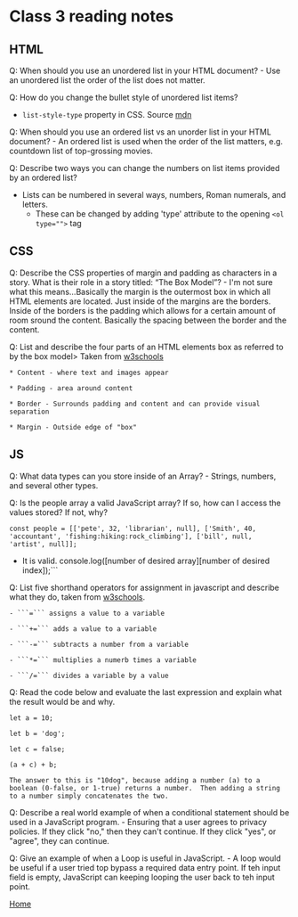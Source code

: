 # Class 3 reading notes

## HTML

Q: When should you use an unordered list in your HTML document?
    - Use an unordered list the order of the list does not matter.

Q: How do you change the bullet style of unordered list items?

- ```list-style-type``` property in CSS.  Source [mdn](https://developer.mozilla.org/en-US/docs/Web/CSS/list-style-type)

Q: When should you use an ordered list vs an unorder list in your HTML document?
    - An ordered list is used when the order of the list matters, e.g. countdown list of top-grossing movies.

Q: Describe two ways you can change the numbers on list items provided by an ordered list?

- Lists can be numbered in several ways, numbers, Roman numerals, and letters.
  - These can be changed by adding 'type' attribute to the opening ```<ol type="">``` tag

## CSS

Q: Describe the CSS properties of margin and padding as characters in a story. What is their role in a story titled: “The Box Model”?
    - I'm not sure what this means...Basically the margin is the outermost box in which all HTML elements are located.  Just inside of the margins are the borders.  Inside of the borders is the padding which allows for a certain amount of room sround the content.  Basically the spacing between the border and the content.  

Q: List and describe the four parts of an HTML elements box as referred to by the box model> Taken from [w3schools](https://www.w3schools.com/css/css_boxmodel.asp)

    * Content - where text and images appear

    * Padding - area around content

    * Border - Surrounds padding and content and can provide visual separation

    * Margin - Outside edge of "box"

## JS

Q: What data types can you store inside of an Array?
    - Strings, numbers, and several other types.

Q: Is the people array a valid JavaScript array? If so, how can I access the values stored? If not, why?

 ```const people = [['pete', 32, 'librarian', null], ['Smith', 40, 'accountant', 'fishing:hiking:rock_climbing'], ['bill', null, 'artist', null]];```

- It is valid.  console.log([number of desired array][number of desired index]);```

Q: List five shorthand operators for assignment in javascript and describe what they do, taken from [w3schools](https://www.w3schools.com/js/js_assignment.asp).

    - ```=``` assigns a value to a variable

    - ```+=``` adds a value to a variable

    - ```-=``` subtracts a number from a variable

    - ```*=``` multiplies a numerb times a variable

    - ```/=``` divides a variable by a value

Q: Read the code below and evaluate the last expression and explain what the result would be and why.

 ```let a = 10;```

 ```let b = 'dog';```

 ```let c = false;```

 ```(a + c) + b;```

    The answer to this is "10dog", because adding a number (a) to a boolean (0-false, or 1-true) returns a number.  Then adding a string to a number simply concatenates the two.  

Q: Describe a real world example of when a conditional statement should be used in a JavaScript program.
    - Ensuring that a user agrees to privacy policies.  If they click "no," then they can't continue.  If they click "yes", or "agree", they can continue.  

Q: Give an example of when a Loop is useful in JavaScript.
    - A loop would be useful if a user tried top bypass a required data entry point. If teh input field is empty, JavaScript can keeping looping the user back to teh input point.

[Home](README.md)
